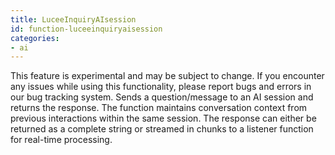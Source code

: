 ```yaml
---
title: LuceeInquiryAIsession
id: function-luceeinquiryaisession
categories:
- ai
---
```


This feature is experimental and may be subject to change. If you encounter any issues while using this functionality, please report bugs and errors in our bug tracking system.
Sends a question/message to an AI session and returns the response. The function maintains conversation context from previous interactions within the same session.
The response can either be returned as a complete string or streamed in chunks to a listener function for real-time processing.

